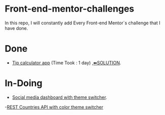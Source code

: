 # Front-end-mentor-challenges

In this repo, I will constantly add Every Front-end Mentor\`s challenge that I have done.


# Done
- [Tip calculator app](https://www.frontendmentor.io/challenges/tip-calculator-app-ugJNGbJUX) (Time Took : 1 day) ,[⬅SOLUTION](https://www.frontendmentor.io/solutions/tip-calculator-flexbox-YGpDUbkax).

# In-Doing

- [Social media dashboard with theme switcher](https://www.frontendmentor.io/challenges/social-media-dashboard-with-theme-switcher-6oY8ozp_H).
 
-[REST Countries API with color theme switcher](https://www.frontendmentor.io/challenges/rest-countries-api-with-color-theme-switcher-5cacc469fec04111f7b848ca)
